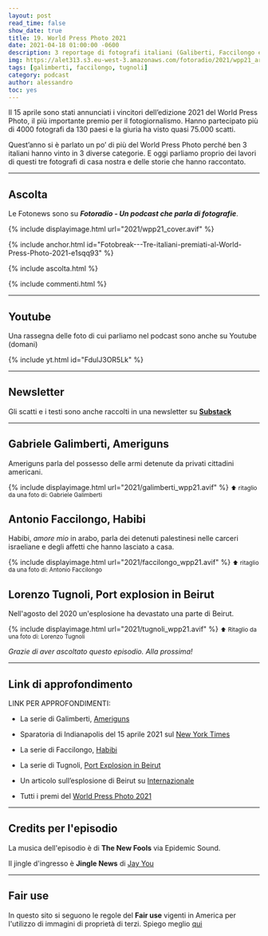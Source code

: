 ```yaml
---
layout: post
read_time: false
show_date: true
title: 19. World Press Photo 2021
date: 2021-04-18 01:00:00 -0600
description: 3 reportage di fotografi italiani (Galiberti, Faccilongo e Tugnoli) hanno vinto il primo premio in diverse sezioni del World Press Photo edizione 2021
img: https://alet313.s3.eu-west-3.amazonaws.com/fotoradio/2021/wpp21_articolo.avif
tags: [galimberti, faccilongo, tugnoli]
category: podcast
author: alessandro
toc: yes
---
```



Il 15 aprile sono stati annunciati i vincitori dell’edizione 2021 del World Press Photo, il più importante premio per il fotogiornalismo. Hanno partecipato più di 4000 fotografi da 130 paesi e la giuria ha visto quasi 75.000 scatti.

<!--more-->

Quest’anno si è parlato un po’ di più del World Press Photo perché ben 3 italiani hanno vinto in 3 diverse categorie.
E oggi parliamo proprio dei lavori di questi tre fotografi di casa nostra e delle storie che hanno raccontato.

- - -
## Ascolta

Le Fotonews sono su **_Fotoradio - Un podcast che parla di fotografie_**.

{% include displayimage.html url="2021/wpp21_cover.avif" %}

{% include anchor.html id="Fotobreak---Tre-italiani-premiati-al-World-Press-Photo-2021-e1sqq93" %}

{% include ascolta.html %}

{% include commenti.html %}


- - -
## Youtube

Una rassegna delle foto di cui parliamo nel podcast sono anche su Youtube (domani)

{% include yt.html id="FdulJ3OR5Lk" %}


- - -
## Newsletter

Gli scatti e i testi sono anche raccolti in una newsletter su [**Substack**](https://fotoradio.substack.com/p/fotobreak-3-italiani-premiati-al)



- - -

## Gabriele Galimberti, Ameriguns

Ameriguns parla del possesso delle armi detenute da privati cittadini americani.

{% include displayimage.html url="2021/galimberti_wpp21.avif" %}
<small>⬆︎ ritaglio da una foto di: Gabriele Galimberti</small>



## Antonio Faccilongo, Habibi

Habibi, _amore mio_ in arabo, parla dei detenuti palestinesi nelle carceri israeliane e degli affetti che hanno lasciato a casa.

{% include displayimage.html url="2021/faccilongo_wpp21.avif" %}
<small>⬆︎ ritaglio da una foto di: Antonio Faccilongo</small>



## Lorenzo Tugnoli, Port explosion in Beirut

Nell'agosto del 2020 un'esplosione ha devastato una parte di Beirut.

{% include displayimage.html url="2021/tugnoli_wpp21.avif" %}
<small>⬆︎ Ritaglio da una foto di: Lorenzo Tugnoli</small>





_Grazie di aver ascoltato questo episodio. Alla prossima!_



- - -
## Link di approfondimento

LINK PER APPROFONDIMENTI:
- La serie di Galimberti, [Ameriguns](https://www.worldpressphoto.org/collection/photo/2021/41406/1/Gabriele-Galimberti)

- Sparatoria di Indianapolis del 15 aprile 2021 sul [New York Times](https://www.nytimes.com/live/2021/04/16/us/indianapolis-fedex-shooting)

- La serie di Faccilongo, [Habibi](https://www.worldpressphoto.org/collection/photo/2021/41438/1/Antonio-Faccilongo-SOYN)

- La serie di Tugnoli, [Port Explosion in Beirut](https://www.worldpressphoto.org/collection/photo/2021/41394/1/Lorenzo-Tugnoli)

- Un articolo sull’esplosione di Beirut su [Internazionale](https://www.internazionale.it/notizie/2020/08/05/beirut-esplosione-libano)

- Tutti i premi del [World Press Photo 2021](https://www.worldpressphoto.org/news/2021/contests-category-winners)

- - -
## Credits per l'episodio


La musica dell'episodio è di **The New Fools** via Epidemic Sound.

Il jingle d'ingresso è **Jingle News** di [Jay You](https://freesound.org/people/Jay_You/)


- - -
## Fair use

In questo sito si seguono le regole del **Fair use** vigenti in America per l'utilizzo di immagini di proprietà di terzi. Spiego meglio [qui](../../fair_use.html)
